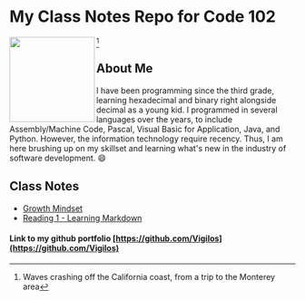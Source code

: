 # My Class Notes Repo for Code 102

<img src="DSC_0028.JPG" width=150 align=left>[^1]

## About Me

I have been programming since the third grade, learning hexadecimal and binary right alongside decimal as a young kid. I programmed in several languages over the years, to include Assembly/Machine Code, Pascal, Visual Basic for Application, Java, and Python. However, the information technology require recency. Thus, I am here brushing up on my skillset and learning what's new in the industry of software development. :smile:

## Class Notes

- [Growth Mindset](mindset.md)
- [Reading 1 - Learning Markdown](reading1.md)

#### Link to my github portfolio [https://github.com/Vigilos](https://github.com/Vigilos)

[^1]: Waves crashing off the California coast, from a trip to the Monterey area
